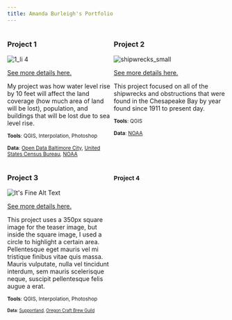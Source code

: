 ```yaml
---
title: Amanda Burleigh's Portfolio
---
```

<!--This is the first row of projects -->
<div style="display:table-row; width:100%; table-layout: fixed">
<div style="display: table-cell; width:370px; margin-right:3px" markdown="1">
  
### Project 1

![1_li 4](https://user-images.githubusercontent.com/42807705/49528921-f2ef3500-f882-11e8-9c87-a0b46c986ace.jpg)

[See more details here.](https://amanda49.github.io/Project1_bamap/Project_1.html)

My project was how water level rise by 10 feet
will affect the land coverage (how much
area of land will be lost), population, and
buildings that will be lost due to sea level rise.

<small>__Tools__: QGIS, Interpolation, Photoshop</small>

<small>__Data__: 
[Open Data Baltimore City](), [United States Census Bureau](https://www.census.gov/geo/maps-data/data/tiger-data.html), [NOAA](https://coast.noaa.gov/slrdata/)</small>

</div>

<div style="display: table-cell; width:370px" markdown="1">



### Project 2

![shipwrecks_small](https://user-images.githubusercontent.com/42807705/49528069-38aafe00-f881-11e8-91ba-77db49c46811.jpg)

[See more details here.](https://amanda49.github.io/Project2_bamap/Project_2.html)

This project focused on all of the shipwrecks and obstructions that were found in the Chesapeake Bay by year found since 1911 to present day. 

<small>__Tools__: QGIS</small>

<small>__Data__:
[NOAA](https://www.census.gov/cgi-bin/geo/shapefiles/index.php)</small>

</div>
</div>
<!--This is the second row of projects -->
<div style="display:table-row; width:100%; table-layout: fixed">
<div style="display: table-cell; width:370px; margin-right:3px" markdown="1">

### Project 3 

![It's Fine Alt Text](project3_demo/p3_teaser.png)

[See more details here.](https://amanda49.github.io/Project3_bamap/Project_3.html)

This project uses a 350px square image for the teaser image, but inside the square image, I used a circle to highlight a certain area. Pellentesque eget mauris vel mi tristique finibus vitae quis massa. Mauris vulputate, nulla vel tincidunt interdum, sem mauris scelerisque neque, suscipit pellentesque felis augue a erat. 

<small>__Tools__: QGIS, Interpolation, Photoshop

<small>__Data__: 
[Supportland](https://supportland.com/), [Oregon Craft Brew Guild](https://oregoncraftbeer.org/guild/)</small>

</div>

<div style="display: table-cell; width:370px" markdown="1">

### Project 4
